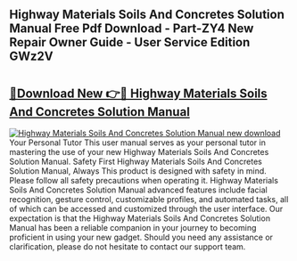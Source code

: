 ## Highway Materials Soils And Concretes Solution Manual Free Pdf Download - Part-ZY4 New Repair Owner Guide - User Service Edition GWz2V

# <h2><a href="http://bc83425.oget.top/?id=Highway+Materials+Soils+And+Concretes+Solution+Manual">🔗Download New 👉🔴 Highway Materials Soils And Concretes Solution Manual</a></h2>

[![Highway Materials Soils And Concretes Solution Manual new download](https://i.imgur.com/5g1atiW.png)](http://bc83425.oget.top/?id=Highway+Materials+Soils+And+Concretes+Solution+Manual)
Your Personal Tutor This user manual serves as your personal tutor in mastering the use of your new Highway Materials Soils And Concretes Solution Manual. Safety First Highway Materials Soils And Concretes Solution Manual, Always This product is designed with safety in mind. Please follow all safety precautions when operating it. Highway Materials Soils And Concretes Solution Manual advanced features include facial recognition, gesture control, customizable profiles, and automated tasks, all of which can be accessed and customized through the user interface. Our expectation is that the Highway Materials Soils And Concretes Solution Manual has been a reliable companion in your journey to becoming proficient in using your new gadget. Should you need any assistance or clarification, please do not hesitate to contact our support team.
